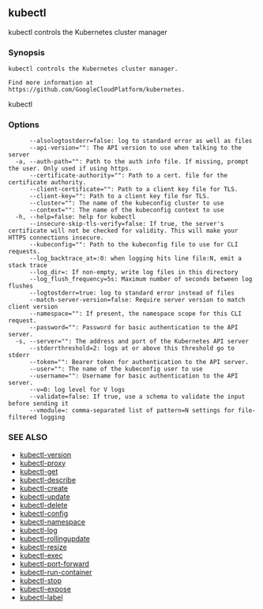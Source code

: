 ## kubectl

kubectl controls the Kubernetes cluster manager

### Synopsis

```
kubectl controls the Kubernetes cluster manager.

Find more information at https://github.com/GoogleCloudPlatform/kubernetes.
```

kubectl

### Options

```
      --alsologtostderr=false: log to standard error as well as files
      --api-version="": The API version to use when talking to the server
  -a, --auth-path="": Path to the auth info file. If missing, prompt the user. Only used if using https.
      --certificate-authority="": Path to a cert. file for the certificate authority.
      --client-certificate="": Path to a client key file for TLS.
      --client-key="": Path to a client key file for TLS.
      --cluster="": The name of the kubeconfig cluster to use
      --context="": The name of the kubeconfig context to use
  -h, --help=false: help for kubectl
      --insecure-skip-tls-verify=false: If true, the server's certificate will not be checked for validity. This will make your HTTPS connections insecure.
      --kubeconfig="": Path to the kubeconfig file to use for CLI requests.
      --log_backtrace_at=:0: when logging hits line file:N, emit a stack trace
      --log_dir=: If non-empty, write log files in this directory
      --log_flush_frequency=5s: Maximum number of seconds between log flushes
      --logtostderr=true: log to standard error instead of files
      --match-server-version=false: Require server version to match client version
      --namespace="": If present, the namespace scope for this CLI request.
      --password="": Password for basic authentication to the API server.
  -s, --server="": The address and port of the Kubernetes API server
      --stderrthreshold=2: logs at or above this threshold go to stderr
      --token="": Bearer token for authentication to the API server.
      --user="": The name of the kubeconfig user to use
      --username="": Username for basic authentication to the API server.
      --v=0: log level for V logs
      --validate=false: If true, use a schema to validate the input before sending it
      --vmodule=: comma-separated list of pattern=N settings for file-filtered logging
```

### SEE ALSO
* [kubectl-version](kubectl-version.md)
* [kubectl-proxy](kubectl-proxy.md)
* [kubectl-get](kubectl-get.md)
* [kubectl-describe](kubectl-describe.md)
* [kubectl-create](kubectl-create.md)
* [kubectl-update](kubectl-update.md)
* [kubectl-delete](kubectl-delete.md)
* [kubectl-config](kubectl-config.md)
* [kubectl-namespace](kubectl-namespace.md)
* [kubectl-log](kubectl-log.md)
* [kubectl-rollingupdate](kubectl-rollingupdate.md)
* [kubectl-resize](kubectl-resize.md)
* [kubectl-exec](kubectl-exec.md)
* [kubectl-port-forward](kubectl-port-forward.md)
* [kubectl-run-container](kubectl-run-container.md)
* [kubectl-stop](kubectl-stop.md)
* [kubectl-expose](kubectl-expose.md)
* [kubectl-label](kubectl-label.md)

